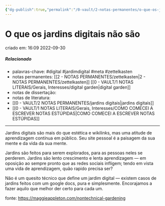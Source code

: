 ```yaml
---
{"dg-publish":true,"permalink":"/0-vault/2-notas-permanentes/o-que-os-jardins-digitais-nao-sao/","tags":["permanente","digital","jardimdigital","meta","zettelkasten"],"dgHomeLink":true,"dgShowLocalGraph":true,"dgShowFileTree":true,"dgEnableSearch":true,"noteIcon":""}
---
```


# O que os jardins digitais não são
criado em: 16:09 2022-09-30

##### Relacionado
- palavras-chave: #digital #jardimdigital #meta #zettelkasten 
- notas permanentes: [[2 - NOTAS PERMANENTES/zettelkasten\|2 - NOTAS PERMANENTES/zettelkasten]] [[0 - VAULT/1 NOTAS LITERAIS/Gerais, Interesses/digital garden\|digital garden]]
- notas de dissertação:
- notas de literatura: 
- [[0 - VAULT/2 NOTAS PERMANENTES/jardins digitais\|jardins digitais]]
- [[0 - VAULT/1 NOTAS LITERAIS/Gerais, Interesses/COMO COMECEI A ESCREVER NOTAS ESTÚPIDAS\|COMO COMECEI A ESCREVER NOTAS ESTÚPIDAS]]

---
Jardins digitais são mais do que estética e wikilinks, mas uma atitude de aprendizagem contínua em público. Seu site pessoal é a paisagem da sua mente e da vida da sua mente.

Jardins são feitos para serem explorados, para as pessoas neles se perderem. 
Jardins são lento crescimento e lenta aprendizagem — em oposição ao sempre pronto que as redes sociais infligem; tendo em vista uma vida de aprendizagem, quão rapido precisa ser?

Não é um quesito técnico que define um jardim digital — existem casos de jardins feitos com um google docs, pura e simplesmente. Encorajamos a fazer aquilo que melhor der certo para cada um.

fonte:
https://maggieappleton.com/nontechnical-gardening


